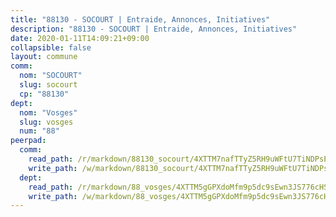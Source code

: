 ```yaml
---
title: "88130 - SOCOURT | Entraide, Annonces, Initiatives"
description: "88130 - SOCOURT | Entraide, Annonces, Initiatives"
date: 2020-01-11T14:09:21+09:00
collapsible: false
layout: commune
comm:
  nom: "SOCOURT"
  slug: socourt
  cp: "88130"
dept:
  nom: "Vosges"
  slug: vosges
  num: "88"
peerpad:
  comm:
    read_path: /r/markdown/88130_socourt/4XTTM7nafTTyZ5RH9uWFtU7TiNDPsEfTXQMmfHdYU7uuc6Qjq
    write_path: /w/markdown/88130_socourt/4XTTM7nafTTyZ5RH9uWFtU7TiNDPsEfTXQMmfHdYU7uuc6Qjq-K3TgTsRPro7k6YxiDqRWnjqv1WJiUYdPC8TMX7MeP7y5wCgP1W7akHmpwGy5PTcA8wfU4ju682BkbsUvbQvomKp61mYxqacPHaewXrhWCfdLgvM9jAXkbJtatCZVDjePkCBBH2oy
  dept:
    read_path: /r/markdown/88_vosges/4XTTM5gGPXdoMfm9p5dc9sEwn3JS776cHSw64JYpD4AKnKgyh
    write_path: /w/markdown/88_vosges/4XTTM5gGPXdoMfm9p5dc9sEwn3JS776cHSw64JYpD4AKnKgyh-K3TgUjEFywcTUHQwfrd2vcZqhoXLakdoQGFv4iriv1FKkvQkBsudnBxafkQDfPcxTDRHN5T6bYyganuvcakuKenYoB5mPLKqUBjNMwpn75GQVixUmzXGkneDufRSqDthC8iyXi1Z
---
```


